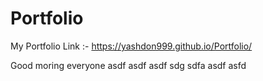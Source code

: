 # Portfolio
My Portfolio Link :-
https://yashdon999.github.io/Portfolio/

Good moring everyone
asdf
asdf
asdf
sdg
sdfa
asdf
asfd
